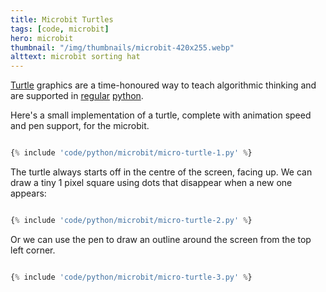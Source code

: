 ```yaml
---
title: Microbit Turtles
tags: [code, microbit]
hero: microbit
thumbnail: "/img/thumbnails/microbit-420x255.webp"
alttext: microbit sorting hat
---
```


<a href="https://en.wikipedia.org/wiki/Turtle_graphics">Turtle</a> graphics are a time-honoured way to teach algorithmic thinking and are supported in <a href="https://docs.python.org/3.7/library/turtle.html">regular</a> <a href="https://python.camden.rutgers.edu/python_resources/python3_book/hello_little_turtles.html">python</a>.

Here's a small implementation of a turtle, complete with animation speed and pen
support, for the microbit.

```python

{% include 'code/python/microbit/micro-turtle-1.py' %}

```

The turtle always starts off in the centre of the screen, facing up. We can draw
a tiny 1 pixel square using dots that disappear when a new one appears:

```python

{% include 'code/python/microbit/micro-turtle-2.py' %}

```

Or we can use the pen to draw an outline around the screen from the top left corner.

```python

{% include 'code/python/microbit/micro-turtle-3.py' %}

```
